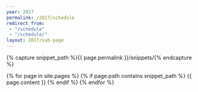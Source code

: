 ```yaml
---
year: 2017
permalink: /2017/schedule
redirect_from:
 - "/schedule"
 - "/schedule/"
layout: 2017/sub-page
---
```

{% capture snippet_path %}{{ page.permalink }}/snippets/{% endcapture %}
<section id="schedule" class="main-content text-center">
	<div class="container">
{% for page in site.pages %}
{% if page.path contains snippet_path %}
{{ page.content }}
{% endif %}
{% endfor %}
	</div>
</section>
